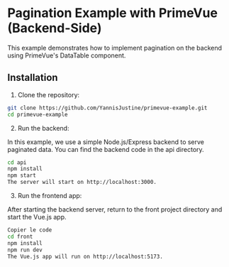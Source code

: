 # Pagination Example with PrimeVue (Backend-Side)

This example demonstrates how to implement pagination on the backend using PrimeVue's DataTable component.

## Installation

1. Clone the repository:

```bash
git clone https://github.com/YannisJustine/primevue-example.git
cd primevue-example
```
2. Run the backend:

In this example, we use a simple Node.js/Express backend to serve paginated data. You can find the backend code in the api directory.

```bash
cd api
npm install
npm start
The server will start on http://localhost:3000.
```

3. Run the frontend app:

After starting the backend server, return to the front project directory and start the Vue.js app.

```bash
Copier le code
cd front
npm install
npm run dev
The Vue.js app will run on http://localhost:5173.
```
